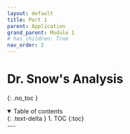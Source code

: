 ```yaml
---
layout: default
title: Part 1
parent: Application
grand_parent: Module 1
# has_children: True
nav_order: 2
---
```


# Dr. Snow's Analysis
{: .no_toc }

<details open markdown="block">
  <summary>
    Table of contents
  </summary>
  {: .text-delta }
1. TOC
{:toc}
</details>
---



